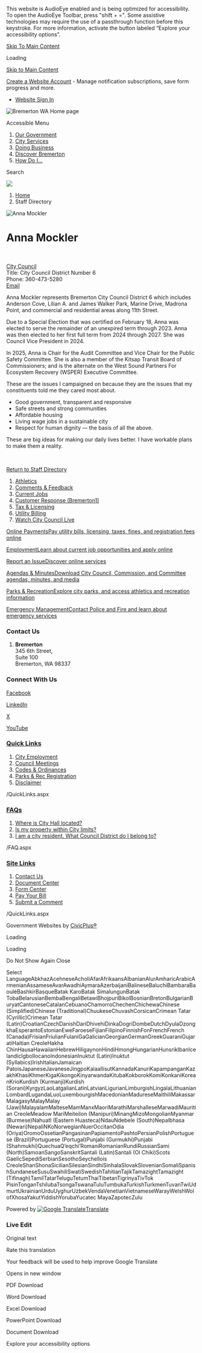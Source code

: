 This website is AudioEye enabled and is being optimized for accessibility. To open the AudioEye Toolbar, press "shift + =". Some assistive technologies may require the use of a passthrough function before this keystroke. For more information, activate the button labeled “Explore your accessibility options”.

[Skip To Main Content](https://bremertonwa.gov/Directory.aspx?EID=197%2F)

Loading

[Skip to Main Content](https://bremertonwa.gov/Directory.aspx?EID=197%2F)

[Create a Website Account](https://bremertonwa.gov/MyAccount/ProfileCreate) - Manage notification subscriptions, save form progress and more.   

- [Website Sign In](https://bremertonwa.gov/MyAccount)

![Bremerton WA Home page](https://bremertonwa.gov/ImageRepository/Document?documentID=10696)

Accessible Menu

1. [Our Government](https://bremertonwa.gov/27/Our-Government)
2. [City Services](https://bremertonwa.gov/101/City-Services)
3. [Doing Business](https://bremertonwa.gov/35/Doing-Business)
4. [Discover Bremerton](https://bremertonwa.gov/31/Discover-Bremerton)
5. [How Do I...](https://bremertonwa.gov/9/How-Do-I)

Search

![](https://bremertonwa.gov/ImageRepository/Document?documentID=10783)

1. [Home](https://bremertonwa.gov)
2. Staff Directory

![Anna Mockler](https://bremertonwa.gov/ImageRepository/Document?documentID=12008)

# Anna Mockler

 

[City Council](https://bremertonwa.gov/Directory.aspx?DID=38)  
Title: City Council District Number 6  
Phone: 360-473-5280  
[Email](mailto:Anna.Mockler@ci.bremerton.wa.us)

Anna Mockler represents Bremerton City Council District 6 which includes Anderson Cove, Lilian A. and James Walker Park, Marine Drive, Madrona Point, and commercial and residential areas along 11th Street.  

Due to a Special Election that was certified on February 18, Anna was elected to serve the remainder of an unexpired term through 2023. Anna was then elected to her first full term from 2024 through 2027. She was Council Vice President in 2024. 

In 2025, Anna is Chair for the Audit Committee and Vice Chair for the Public Safety Committee. She is also a member of the Kitsap Transit Board of Commissioners; and is the alternate on the West Sound Partners For Ecosystem Recovery (WSPER) Executive Committee.

These are the issues I campaigned on because they are the issues that my constituents told me they cared most about.

- Good government, transparent and responsive
- Safe streets and strong communities
- Affordable housing
- Living wage jobs in a sustainable city
- Respect for human dignity — the basis of all the above.

These are big ideas for making our daily lives better. I have workable plans to make them a reality.

 

[Return to Staff Directory](https://bremertonwa.gov/Directory.aspx)

1. [Athletics](https://bremertonwa.gov/249/Athletics)
2. [Comments &amp; Feedback](https://bremertonwa.gov/FormCenter/General-7/Comment-Form-49)
3. [Current Jobs](https://bremertonwa.gov/169/Current-Jobs)
4. [Customer Response (Bremerton1)](https://bremerton1.bremertonwa.gov)
5. [Tax &amp; Licensing](https://bremertonwa.gov/419/Tax-License-Division)
6. [Utility Billing](https://bremertonwa.gov/524/Utility-Billing)
7. [Watch City Council Live](https://bremertonwa.gov/1077/Watch-City-Council-Live)

[Online PaymentsPay utility bills, licensing, taxes, fines, and registration fees online](https://bremertonwa.gov/137/Online-Payments)

[EmploymentLearn about current job opportunities and apply online](https://bremertonwa.gov/169/Current-Jobs)

[Report an IssueDiscover online services](https://bremertonwa.gov/869/Online-Services)

[Agendas &amp; MinutesDownload City Council, Commission, and Committee agendas, minutes, and media](https://bremertonwa.gov/868/Agendas-Minutes)

[Parks &amp; RecreationExplore city parks, and access athletics and recreation information](https://bremertonwa.gov/210/Parks-Recreation)

[Emergency ManagementContact Police and Fire and learn about emergency services](https://bremertonwa.gov/166/Emergency-Management)

### Contact Us

1. **Bremerton**  
   345 6th Street,  
   Suite 100  
   Bremerton, WA 98337

### Connect With Us

[Facebook](https://bremertonwa.gov/facebook)

[LinkedIn](https://bremertonwa.gov/linkedin)

[X](https://bremertonwa.gov/twitter)

[YouTube](https://bremertonwa.gov/youtube)

### [Quick Links](https://bremertonwa.gov/QuickLinks.aspx?CID=178)

1. [City Employment](https://bremertonwa.gov/169/Current-Jobs)
2. [Council Meetings](https://bremertonwa.gov/691/Council-Meetings)
3. [Codes &amp; Ordinances](https://bremertonwa.gov/148/Codes-Ordinances)
4. [Parks &amp; Rec Registration](https://bremertonwa.gov/274/Registration)
5. [Disclaimer](https://bremertonwa.gov/125/Disclaimer)

/QuickLinks.aspx

### [FAQs](https://bremertonwa.gov/Faq.aspx?TID=15)

1. [Where is City Hall located?](https://bremertonwa.gov/Faq.aspx?QID=155)
2. [Is my property within City limits?](https://bremertonwa.gov/Faq.aspx?QID=162)
3. [I am a city resident. What Council District do I belong to?](https://bremertonwa.gov/Faq.aspx?QID=163)

/FAQ.aspx

### [Site Links](https://bremertonwa.gov/QuickLinks.aspx?CID=130)

1. [Contact Us](https://bremertonwa.gov/directory.aspx)
2. [Document Center](https://bremertonwa.gov/DocumentCenter)
3. [Form Center](https://bremertonwa.gov/FormCenter)
4. [Pay Your Bill](https://bremertonwa.gov/137/Online-Payments)
5. [Submit a Comment](https://bremertonwa.gov/FormCenter/General-7/Comment-Form-49)

/QuickLinks.aspx

Government Websites by [CivicPlus®](https://connect.civicplus.com/referral)

Loading

Loading

Do Not Show Again Close

Select LanguageAbkhazAcehneseAcholiAfarAfrikaansAlbanianAlurAmharicArabicArmenianAssameseAvarAwadhiAymaraAzerbaijaniBalineseBaluchiBambaraBaouléBashkirBasqueBatak KaroBatak SimalungunBatak TobaBelarusianBembaBengaliBetawiBhojpuriBikolBosnianBretonBulgarianBuryatCantoneseCatalanCebuanoChamorroChechenChichewaChinese (Simplified)Chinese (Traditional)ChuukeseChuvashCorsicanCrimean Tatar (Cyrillic)Crimean Tatar (Latin)CroatianCzechDanishDariDhivehiDinkaDogriDombeDutchDyulaDzongkhaEsperantoEstonianEweFaroeseFijianFilipinoFinnishFonFrenchFrench (Canada)FrisianFriulianFulaniGaGalicianGeorgianGermanGreekGuaraniGujaratiHaitian CreoleHakha ChinHausaHawaiianHebrewHiligaynonHindiHmongHungarianHunsrikIbanIcelandicIgboIlocanoIndonesianInuktut (Latin)Inuktut (Syllabics)IrishItalianJamaican PatoisJapaneseJavaneseJingpoKalaallisutKannadaKanuriKapampanganKazakhKhasiKhmerKigaKikongoKinyarwandaKitubaKokborokKomiKonkaniKoreanKrioKurdish (Kurmanji)Kurdish (Sorani)KyrgyzLaoLatgalianLatinLatvianLigurianLimburgishLingalaLithuanianLombardLugandaLuoLuxembourgishMacedonianMadureseMaithiliMakassarMalagasyMalayMalay (Jawi)MalayalamMalteseMamManxMaoriMarathiMarshalleseMarwadiMauritian CreoleMeadow MariMeiteilon (Manipuri)MinangMizoMongolianMyanmar (Burmese)Nahuatl (Eastern Huasteca)NdauNdebele (South)Nepalbhasa (Newari)NepaliNKoNorwegianNuerOccitanOdia (Oriya)OromoOssetianPangasinanPapiamentoPashtoPersianPolishPortuguese (Brazil)Portuguese (Portugal)Punjabi (Gurmukhi)Punjabi (Shahmukhi)QuechuaQʼeqchiʼRomaniRomanianRundiRussianSami (North)SamoanSangoSanskritSantali (Latin)Santali (Ol Chiki)Scots GaelicSepediSerbianSesothoSeychellois CreoleShanShonaSicilianSilesianSindhiSinhalaSlovakSlovenianSomaliSpanishSundaneseSusuSwahiliSwatiSwedishTahitianTajikTamazightTamazight (Tifinagh)TamilTatarTeluguTetumThaiTibetanTigrinyaTivTok PisinTonganTshilubaTsongaTswanaTuluTumbukaTurkishTurkmenTuvanTwiUdmurtUkrainianUrduUyghurUzbekVendaVenetianVietnameseWarayWelshWolofXhosaYakutYiddishYorubaYucatec MayaZapotecZulu

Powered by [![Google Translate](https://www.gstatic.com/images/branding/googlelogo/1x/googlelogo_color_42x16dp.png)Translate](https://translate.google.com)

### Live Edit

Original text

Rate this translation

Your feedback will be used to help improve Google Translate

Opens in new window

PDF Download

Word Download

Excel Download

PowerPoint Download

Document Download

Explore your accessibility options